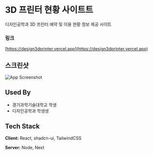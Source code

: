 
# 3D 프린터 현황 사이트트

디자인공학과 3D 프린터 예약 및 이용 현황 정보 제공 사이트


### 링크

[https://design3dprinter.vercel.app](https://design3dprinter.vercel.app)


## 스크린샷

![App Screenshot](https://via.placeholder.com/468x300?text=App+Screenshot+Here)


## Used By


- 경기과학기술대학교 학생
- 디자인공학과 학생생


## Tech Stack

**Client:** React, shadcn-ui, TailwindCSS

**Server:** Node, Next

